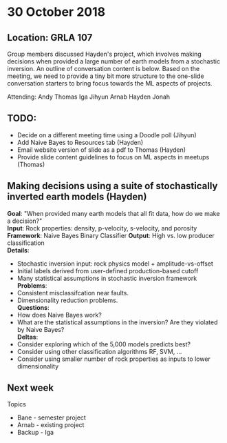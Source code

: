 # 30 October 2018
## Location: GRLA 107 

Group members discussed Hayden's project, which involves making decisions when provided a large number of earth models from a stochastic inversion.  An outline of conversation content is below.  Based on the meeting, we need to provide a tiny bit more structure to the one-slide conversation starters to bring focus towards the ML aspects of projects.     

Attending:
Andy Thomas Iga Jihyun Arnab Hayden Jonah

TODO:  
-----
- Decide on a different meeting time using a Doodle poll (Jihyun) 
- Add Naive Bayes to Resources tab (Hayden)   
- Email website version of slide as a pdf to Thomas (Hayden)  
- Provide slide content guidelines to focus on ML aspects in meetups (Thomas)  

Making decisions using a suite of stochastically inverted earth models (Hayden)
------
**Goal**:  "When provided many earth models that all fit data, how do we make a decision?"   
**Input**:  Rock properties: density, p-velocity, s-velocity, and porosity   
**Framework**:  Naive Bayes Binary Classifier 
**Output**:  High vs. low producer classification    
**Details**:  
- Stochastic inversion input: rock physics model + amplitude-vs-offset  
- Initial labels derived from user-defined production-based cutoff  
- Many statistical assumptions in stochastic inversion framework  
**Problems**:  
- Consistent misclassifcation near faults.  
- Dimensionality reduction problems.  
**Questions**:  
- How does Naive Bayes work?  
- What are the statistical assumptions in the inversion?  Are they violated by Naive Bayes?  
**Deltas**:  
- Consider exploring which of the 5,000 models predicts best?   
- Consider using other classification algorithms RF, SVM, ...   
- Consider using smaller number of rock properties as inputs to lower dimensionality  

Next week
---------
Topics  
- Bane - semester project  
- Arnab - existing project  
- Backup - Iga
